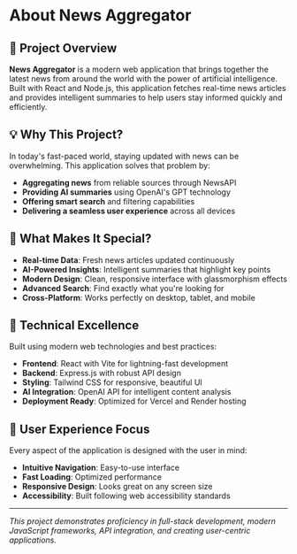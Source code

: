 # About News Aggregator

## 🎯 Project Overview

**News Aggregator** is a modern web application that brings together the latest news from around the world with the power of artificial intelligence. Built with React and Node.js, this application fetches real-time news articles and provides intelligent summaries to help users stay informed quickly and efficiently.

## 💡 Why This Project?

In today's fast-paced world, staying updated with news can be overwhelming. This application solves that problem by:
- **Aggregating news** from reliable sources through NewsAPI
- **Providing AI summaries** using OpenAI's GPT technology
- **Offering smart search** and filtering capabilities
- **Delivering a seamless user experience** across all devices

## 🚀 What Makes It Special?

- **Real-time Data**: Fresh news articles updated continuously
- **AI-Powered Insights**: Intelligent summaries that highlight key points
- **Modern Design**: Clean, responsive interface with glassmorphism effects
- **Advanced Search**: Find exactly what you're looking for
- **Cross-Platform**: Works perfectly on desktop, tablet, and mobile

## 🔧 Technical Excellence

Built using modern web technologies and best practices:
- **Frontend**: React with Vite for lightning-fast development
- **Backend**: Express.js with robust API design
- **Styling**: Tailwind CSS for responsive, beautiful UI
- **AI Integration**: OpenAI API for intelligent content analysis
- **Deployment Ready**: Optimized for Vercel and Render hosting

## 🎨 User Experience Focus

Every aspect of the application is designed with the user in mind:
- **Intuitive Navigation**: Easy-to-use interface
- **Fast Loading**: Optimized performance
- **Responsive Design**: Looks great on any screen size
- **Accessibility**: Built following web accessibility standards

---

*This project demonstrates proficiency in full-stack development, modern JavaScript frameworks, API integration, and creating user-centric applications.*